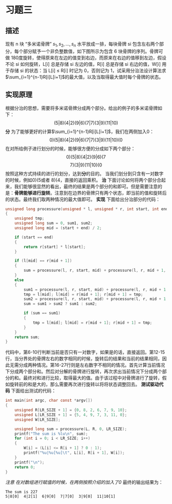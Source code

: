 # 习题三

## 描述
现有 n 块 “多米诺骨牌” $s_1, s_2, ... , s_n$ 水平放成一排，每块骨牌 si 包含左右两个部分，每个部分赋予一个非负整数值，如下图所示为包含 6 块骨牌的序列。骨牌可做 180度旋转，使得原来在左边的值变到右边，而原来在右边的值移到左边，假设不论 si 如何旋转，L\[i\] 总是存储 si 左边的值，R\[i\] 总是存储 si 右边的值，W\[i\] 用于存储 si 的状态：当 L\[i\] ≤ R\[i\] 时记为 0，否则记为 1，试采用分治法设计算法求$\sum_{i=1}^{n-1}R[i]L[i+1]$的最大值，以及当取得最大值时每个骨牌的状态。

## 实现原理
根据分治的思想，需要将多米诺骨牌分成两个部分。给出的例子的多米诺骨牌如下：
$$ (5 | 8) (4 | 2) (9 | 6) (7 | 7) (3 | 9) (11 | 10) $$
**分**
为了能够更好的计算$\sum_{i=1}^{n-1}R[i]L[i+1]$，我们在两侧加入0：
$$ 0) (5 | 8) (4 | 2) (9 | 6) (7 | 7) (3 | 9) (11 | 10) (0 $$
在对所给例子进行划分的时候，能够很方便的分成如下两个部分：
$$ 0) (5 | 8) (4 | 2) (9 | 6) (7 $$
$$ 7) (3 | 9) (11 | 10) (0 $$
按照这种方式持续的进行的划分，达到**分**的目的。
当我们划分到只含有一对数字的时候，例如$0) (5$或者 $8) (4$，直接的返回乘积。
**治**
下面讨论如何将两个部分合起来，我们能够很显然的看出，最终的结果是两个部分的和即可。但是需要注意的是：**骨牌能够进行旋转**。注意到在边界的骨牌只有两个状态，即当前的值和旋转后的状态。最终我们取两种情况的最大值即可。
**实现**
下面给出分治部分的代码：
``` c
unsigned long processure(unsigned * l, unsigned * r, int start, int end)
{
    unsigned tmp;
    unsigned long sum = 0, sum1, sum2;
    unsigned long mid = (start + end) / 2;

    if (start == end)
    {
        return r[start] * l[start];
    }

    if (l[mid] == r[mid + 1])
    {
        sum = processure(l, r, start, mid) + processure(l, r, mid + 1, end);
    }
    else
    {
        sum1 = processure(l, r, start, mid) + processure(l, r, mid + 1, end);
        tmp = l[mid]; l[mid] = r[mid + 1]; r[mid + 1] = tmp;
        sum2 = processure(l, r, start, mid) + processure(l, r, mid + 1, end);
        sum = sum1 > sum2 ? sum1 : sum2;

        if (sum == sum1)
        {
            tmp = l[mid]; l[mid] = r[mid + 1]; r[mid + 1] = tmp;
        }
    }
    return sum;
}
```
代码中，第6-10行判断当前是否只有一对数字，如果是的话，直接返回。第12-15行，当分界处的骨牌左右的数字相同的时候，旋转后的结果和当前的结果相同，因此无需分成两种情况。第16-27行则是左右数字不相同的情况。首先计算当前情况下分成两个部分和。然后对分解的骨牌进行旋转，再次求出当前情况下分成两个部分的和。最终对和进行比较，取得最大的值。由于该过程中对骨牌进行了旋转，假如旋转前的和是大的，那么需要再次进行旋转以将将状态调整回去。
**测试驱动代码**
下面给出测试的代码：
``` c
int main(int argc, char const *argv[])
{
    unsigned R[LR_SIZE + 1] = {0, 8, 2, 6, 7, 9, 10};
    unsigned L[LR_SIZE + 1] = {5, 4, 9, 7, 3, 11, 0};
    unsigned W[LR_SIZE];

    unsigned long sum = processure(L, R, 0, LR_SIZE);
    printf("The sum is %lu\n", sum);
    for (int i = 0; i < LR_SIZE; i++)
    {
        W[i] = (L[i] <= R[i + 1] ? 0 : 1);
        printf("%u|%u[%u]\t", L[i], R[i + 1], W[i]);
    }
    printf("\n");
    return 0;
}
```
*注意 在对数组进行赋值的时候，在两侧按照介绍的加入了0*
最终的输出结果为：
```
The sum is 227
5|8[0]  4|2[1]  6|9[0]  7|7[0]  3|9[0]  11|10[1]
```
